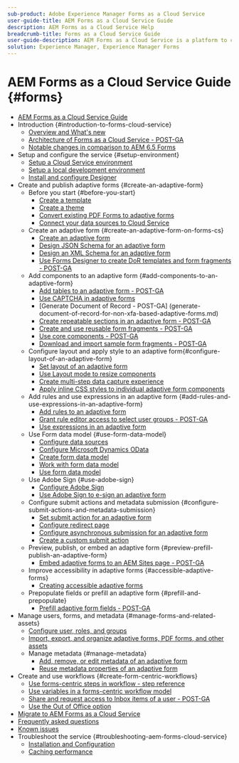 ```yaml
---
sub-product: Adobe Experience Manager Forms as a Cloud Service 
user-guide-title: AEM Forms as a Cloud Service Guide
description: AEM Forms as a Cloud Service Help
breadcrumb-title: Forms as a Cloud Service Guide
user-guide-description: AEM Forms as a Cloud Service is a platform to create, manage, publish enterprise-class forms and business processes.
solution: Experience Manager, Experience Manager Forms
---
```


# AEM Forms as a Cloud Service Guide {#forms}

+ [AEM Forms as a Cloud Service Guide](home.md)
+ Introduction {#introduction-to-forms-cloud-service}
  + [Overview and What's new](introduction.md)
  + [Architecture of Forms as a Cloud Service - POST-GA](aem-forms-cloud-service-architecture.md)
  + [Notable changes in comparison to AEM 6.5 Forms](notable-changes.md)
+ Setup and configure the service {#setup-environment}
  + [Setup a Cloud Service environment](setup-forms-cloud-service.md)
  + [Setup a local development environment](setup-local-development-environment.md)
  + [Install and configure Designer](installing-configuring-designer.md)
+ Create and publish adaptive forms {#create-an-adaptive-form}
  + Before you start {#before-you-start}
    + [Create a template](template-editor.md)
    + [Create a theme](themes.md)
    + [Convert existing PDF Forms to adaptive forms](https://experienceleague.adobe.com/docs/aem-forms-automated-conversion-service/using/convert-existing-forms-to-adaptive-forms.html)
    + [Connect your data sources to Cloud Service](data-integration.md)
  + Create an adaptive form {#create-an-adaptive-form-on-forms-cs}
    + [Create an adaptive form](creating-adaptive-form.md)
    + [Design JSON Schema for an adaptive form](adaptive-form-json-schema-form-model.md)
    + [Design an XML Schema for an adaptive form](adaptive-form-xml-schema-form-model.md)
    + [Use Forms Designer to create DoR templates and form fragments - POST-GA](use-forms-designer.md)
  + Add components to an adaptive form {#add-components-to-an-adaptive-form}
    + [Add tables to an adaptive form - POST-GA](adaptive-forms-tables.md)
    + [Use CAPTCHA in adaptive forms](captcha-adaptive-forms.md)
    + [Generate Document of Record - POST-GA]
    (generate-document-of-record-for-non-xfa-based-adaptive-forms.md)
    + [Create repeatable sections in an adaptive form - POST-GA](creating-forms-repeatable-sections.md)
    + [Create and use reusable form fragments - POST-GA](adaptive-form-fragments.md)
    + [Use core components - POST-GA](https://github.com/adobe/aem-core-wcm-components)
    + [Download and import sample form fragments - POST-GA](reference-adaptive-form-fragments.md)
  + Configure layout and apply style to an adaptive form{#configure-layout-of-an-adaptive-form}
    + [Set layout of an adaptive form](layout-capabilities-adaptive-forms.md)
    + [Use Layout mode to resize components](resize-using-layout-mode.md)
    + [Create multi-step data capture experience](introduction-form-sequence.md)
    + [Apply inline CSS styles to individual adaptive form components](inline-style-adaptive-forms.md)
  + Add rules and use expressions in an adaptive form {#add-rules-and-use-expressions-in-an-adaptive-form}
    + [Add rules to an adaptive form](rule-editor.md)
    + [Grant rule editor access to select user groups - POST-GA](rule-editor-access-user-groups.md)
    + [Use expressions in an adaptive form](adaptive-form-expressions.md)
  + Use Form data model {#use-form-data-model}
    + [Configure data sources](configure-data-sources.md)
    + [Configure Microsoft Dynamics OData](ms-dynamics-odata-configuration.md)
    + [Create form data model](create-form-data-models.md)
    + [Work with form data model](work-with-form-data-model.md)
    + [Use form data model](using-form-data-model.md)
  + Use Adobe Sign {#use-adobe-sign}
    + [Configure Adobe Sign](adobe-sign-integration-adaptive-forms.md)
    + [Use Adobe Sign to e-sign an adaptive form](working-with-adobe-sign.md)
  + Configure submit actions and metadata submission {#configure-submit-actions-and-metadata-submission}
    + [Set submit action for an adaptive form](configuring-submit-actions.md)
    + [Configure redirect page](configuring-redirect-page.md)
    + [Configure asynchronous submission for an adaptive form](asynchronous-submissions-adaptive-forms.md)
    + [Create a custom submit action](custom-submit-action-form.md)
  + Preview, publish, or embed an adaptive form {#preview-prefill-publish-an-adaptive-form}
    + [Embed adaptive forms to an AEM Sites page - POST-GA](https://github.com/adobe/aem-core-forms-components)
  + Improve accessibility in adaptive forms {#accessible-adaptive-forms}
    + [Creating accessible adaptive forms](creating-accessible-adaptive-forms.md)  
  + Prepopulate fields or prefill an adaptive form {#prefill-and-prepopulate}
    + [Prefill adaptive form fields - POST-GA](prepopulate-adaptive-form-fields.md)
+ Manage users, forms, and metadata {#manage-forms-and-related-assets}
  + [Configure user, roles, and groups](forms-groups-privileges-tasks.md)
  + [Import, export, and organize adaptive forms, PDF forms, and other assets](import-export-forms-templates.md)
  + Manage metadata {#manage-metadata}
    + [Add, remove, or edit metadata of an adaptive form](manage-form-metadata.md)
    + [Reuse metadata properties of an adaptive form](reusing-adaptive-forms.md)
+ Create and use workflows {#create-form-centric-workflows}
  + [Use forms-centric steps in workflow - step reference](aem-forms-workflow-step-reference.md)
  + [Use variables in a forms-centric workflow model](variable-in-aem-workflows.md)
  + [Share and request access to Inbox items of a user - POST-GA](configure-shared-queues-osgi.md)
  + [Use the Out of Office option](configure-out-of-office-settings.md)
+ [Migrate to AEM Forms as a Cloud Service](migrate-to-forms-as-a-cloud-service.md)
+ [Frequently asked questions](faq.md)
+ [Known issues](known-issues.md)
+ Troubleshoot the service {#troubleshooting-aem-forms-cloud-service}
  + [Installation and Configuration](troubleshooting-installation-and-configuration.md)
  + [Caching performance](troubleshooting-caching-performance.md)
